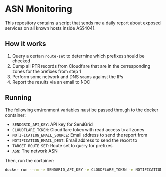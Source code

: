 # ASN Monitoring

This repository contains a script that sends me a daily report about exposed services on all known hosts inside AS54041.

## How it works

1. Query a certain `route-set` to determine which prefixes should be checked
2. Dump all PTR records from Cloudflare that are in the corresponding zones for the prefixes from step 1
3. Perform some network and DNS scans against the IPs
4. Report the results via an email to NOC

## Running

The following environment variables must be passed through to the docker container:

- `SENDGRID_API_KEY`: API key for SendGrid
- `CLOUDFLARE_TOKEN`: Cloudflare token with read access to all zones
- `NOTIFICATION_EMAIL_SOURCE`: Email address to send the report from
- `NOTIFICATION_EMAIL_DEST`: Email address to send the report to
- `TARGET_ROUTE_SET`: Route set to query for prefixes
- `ASN`: The network ASN

Then, run the container:

```bash
docker run --rm -e SENDGRID_API_KEY -e CLOUDFLARE_TOKEN -e NOTIFICATION_EMAIL_SOURCE -e NOTIFICATION_EMAIL_DEST -e TARGET_ROUTE_SET -e ASN ewpratten/as-mon:latest
```
